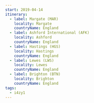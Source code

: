 ```yaml
---
start: 2019-04-14
itinerary:
  - label: Margate (MAR)
    locality: Margate
    countryName: England
  - label: Ashford International (AFK)
    locality: Ashford
    countryName: England
  - label: Hastings (HGS)
    locality: Hastings
    countryName: England
  - label: Lewes (LWS)
    locality: Lewes
    countryName: England
  - label: Brighton (BTN)
    locality: Brighton
    countryName: England
tags:
  - i4zy1
---
```

